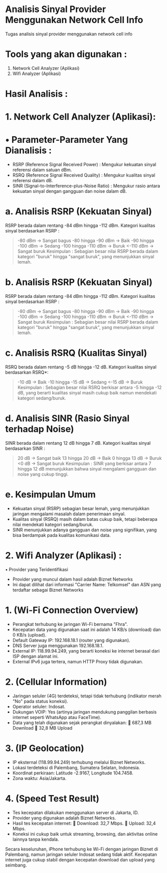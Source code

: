 # Analisis Sinyal Provider Menggunakan Network Cell Info
Tugas analisis sinyal provider menggunakan network cell info

# Tools yang akan digunakan :
1. Network Cell Analyzer (Aplikasi)
2.	Wifi Analyzer (Aplikasi)
   
# Hasil Analisis :

# 1. Network Cell Analyzer (Aplikasi):

# •	Parameter-Parameter Yang Dianalisis :
-	RSRP (Reference Signal Received Power) : Mengukur kekuatan sinyal referensi dalam satuan dBm.
-	RSRQ (Reference Signal Received Quality) : Mengukur kualitas sinyal referensi dalam dB.
-	SINR (Signal-to-Interference-plus-Noise Ratio) : Mengukur rasio antara kekuatan sinyal dengan gangguan dan noise dalam dB.

# a.	Analisis RSRP (Kekuatan Sinyal)
RSRP berada dalam rentang -84 dBm hingga -112 dBm. Kategori kualitas sinyal berdasarkan RSRP :
>-80 dBm → Sangat bagus
-80 hingga -90 dBm → Baik
-90 hingga -100 dBm → Sedang
-100 hingga -110 dBm → Buruk
<-110 dBm → Sangat buruk
Kesimpulan : Sebagian besar nilai RSRP berada dalam kategori "buruk" hingga "sangat buruk", yang menunjukkan sinyal lemah.

# b.	Analisis RSRP (Kekuatan Sinyal)
RSRP berada dalam rentang -84 dBm hingga -112 dBm. Kategori kualitas sinyal berdasarkan RSRP :
>-80 dBm → Sangat bagus
-80 hingga -90 dBm → Baik
-90 hingga -100 dBm → Sedang
-100 hingga -110 dBm → Buruk
<-110 dBm → Sangat buruk
Kesimpulan : Sebagian besar nilai RSRP berada dalam kategori "buruk" hingga "sangat buruk", yang menunjukkan sinyal lemah.

# c.	Analisis RSRQ (Kualitas Sinyal)
RSRQ berada dalam rentang -5 dB hingga -12 dB. Kategori kualitas sinyal berdasarkan RSRQ*:
>-10 dB → Baik
-10 hingga -15 dB → Sedang
<-15 dB → Buruk
Kesimpulan : Sebagian besar nilai RSRQ berkisar antara -5 hingga -12 dB, yang berarti kualitas sinyal masih cukup baik namun mendekati kategori sedang/buruk.

# d.	Analisis SINR (Rasio Sinyal terhadap Noise) 
SINR berada dalam rentang 12 dB hingga 7 dB. Kategori kualitas sinyal berdasarkan SINR :
>20 dB → Sangat baik 
13 hingga 20 dB → Baik
0 hingga 13 dB → Buruk
<0 dB → Sangat buruk
Kesimpulan : SINR yang berkisar antara 7 hingga 12 dB menunjukkan bahwa sinyal mengalami gangguan dan noise yang cukup tinggi.

# e.	Kesimpulan Umum
-	Kekuatan sinyal (RSRP) sebagian besar lemah, yang menunjukkan jaringan mengalami masalah dalam penerimaan sinyal.
-	Kualitas sinyal (RSRQ) masih dalam batas cukup baik, tetapi beberapa nilai mendekati kategori sedang/buruk.
-	SINR menunjukkan adanya gangguan dan noise yang signifikan, yang bisa berdampak pada kualitas komunikasi data.
 	 	 
# 2.	Wifi Analyzer (Aplikasi) :
•	Provider yang Teridentifikasi
-	Provider yang muncul dalam hasil adalah Biznet Networks
-	Ini dapat dilihat dari informasi "Carrier Name: Telkomsel" dan ASN yang terdaftar sebagai Biznet Networks

# 1. (Wi-Fi Connection Overview)
-	Perangkat terhubung ke jaringan Wi-Fi bernama "Fhra".
-	Kecepatan data yang digunakan saat ini adalah 14 KB/s (download) dan 0 KB/s (upload).
-	Default Gateway IP: 192.168.18.1 (router yang digunakan).
-	DNS Server juga menggunakan 192.168.18.1.
-	External IP: 118.99.94.249, yang berarti koneksi ke internet berasal dari ISP dengan alamat ini.
-	External IPv6 juga tertera, namun HTTP Proxy tidak digunakan.
# 2.	(Cellular Information)
-	Jaringan seluler (4G) terdeteksi, tetapi tidak terhubung (indikator merah "No" pada status koneksi).
-	Operator seluler: Indosat.
-	Dukungan VOIP: Yes (artinya jaringan mendukung panggilan berbasis internet seperti WhatsApp atau FaceTime).
-	Data yang telah digunakan sejak perangkat dinyalakan:
	687,3 MB Download
	32,8 MB Upload
# 3.	(IP Geolocation)
-	IP eksternal (118.99.94.249) terhubung melalui Biznet Networks.
-	Lokasi terdeteksi di Palembang, Sumatera Selatan, Indonesia.
-	Koordinat perkiraan: Latitude -2.9167, Longitude 104.7458.
-	Zona waktu: Asia/Jakarta.
# 4.	(Speed Test Result)
-	Tes kecepatan dilakukan menggunakan server di Jakarta, ID.
-	Provider yang digunakan adalah Biznet Networks.
-	Hasil tes kecepatan internet:
	Download: 32,7 Mbps.
	Upload: 32,4 Mbps.
-	Koneksi ini cukup baik untuk streaming, browsing, dan aktivitas online lainnya tanpa kendala.

Secara keseluruhan, iPhone terhubung ke Wi-Fi dengan jaringan Biznet di Palembang, namun jaringan seluler Indosat sedang tidak aktif. Kecepatan internet juga cukup stabil dengan kecepatan download dan upload yang seimbang.

